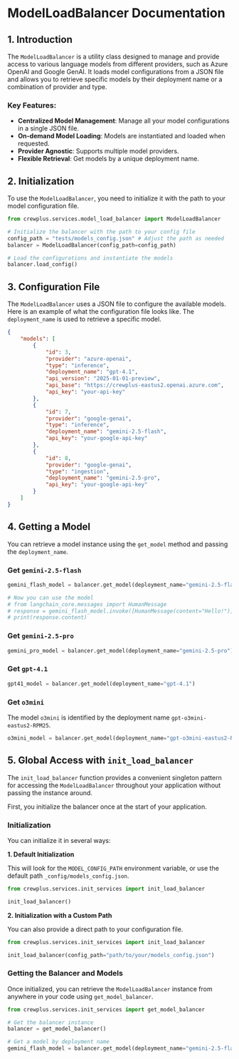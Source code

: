# ModelLoadBalancer Documentation

## 1. Introduction

The `ModelLoadBalancer` is a utility class designed to manage and provide access to various language models from different providers, such as Azure OpenAI and Google GenAI. It loads model configurations from a JSON file and allows you to retrieve specific models by their deployment name or a combination of provider and type.

### Key Features:
- **Centralized Model Management**: Manage all your model configurations in a single JSON file.
- **On-demand Model Loading**: Models are instantiated and loaded when requested.
- **Provider Agnostic**: Supports multiple model providers.
- **Flexible Retrieval**: Get models by a unique deployment name.

## 2. Initialization

To use the `ModelLoadBalancer`, you need to initialize it with the path to your model configuration file.

```python
from crewplus.services.model_load_balancer import ModelLoadBalancer

# Initialize the balancer with the path to your config file
config_path = "tests/models_config.json" # Adjust the path as needed
balancer = ModelLoadBalancer(config_path=config_path)

# Load the configurations and instantiate the models
balancer.load_config()
```

## 3. Configuration File

The `ModelLoadBalancer` uses a JSON file to configure the available models. Here is an example of what the configuration file looks like. The `deployment_name` is used to retrieve a specific model.

```json
{
    "models": [
        {
            "id": 3,
            "provider": "azure-openai",
            "type": "inference",
            "deployment_name": "gpt-4.1",
            "api_version": "2025-01-01-preview",
            "api_base": "https://crewplus-eastus2.openai.azure.com",
            "api_key": "your-api-key"
        },
        {
            "id": 7,
            "provider": "google-genai",
            "type": "inference",
            "deployment_name": "gemini-2.5-flash",
            "api_key": "your-google-api-key"
        },
        {
            "id": 8,
            "provider": "google-genai",
            "type": "ingestion",
            "deployment_name": "gemini-2.5-pro",
            "api_key": "your-google-api-key"
        }
    ]
}
```

## 4. Getting a Model

You can retrieve a model instance using the `get_model` method and passing the `deployment_name`.

### Get `gemini-2.5-flash`
```python
gemini_flash_model = balancer.get_model(deployment_name="gemini-2.5-flash")

# Now you can use the model
# from langchain_core.messages import HumanMessage
# response = gemini_flash_model.invoke([HumanMessage(content="Hello!")])
# print(response.content)
```

### Get `gemini-2.5-pro`
```python
gemini_pro_model = balancer.get_model(deployment_name="gemini-2.5-pro")
```

### Get `gpt-4.1`
```python
gpt41_model = balancer.get_model(deployment_name="gpt-4.1")
```

### Get `o3mini`
The model `o3mini` is identified by the deployment name `gpt-o3mini-eastus2-RPM25`.
```python
o3mini_model = balancer.get_model(deployment_name="gpt-o3mini-eastus2-RPM25")
```

## 5. Global Access with `init_load_balancer`

The `init_load_balancer` function provides a convenient singleton pattern for accessing the `ModelLoadBalancer` throughout your application without passing the instance around.

First, you initialize the balancer once at the start of your application.

### Initialization

You can initialize it in several ways:

**1. Default Initialization**

This will look for the `MODEL_CONFIG_PATH` environment variable, or use the default path `_config/models_config.json`.

```python
from crewplus.services.init_services import init_load_balancer

init_load_balancer()
```

**2. Initialization with a Custom Path**

You can also provide a direct path to your configuration file.

```python
from crewplus.services.init_services import init_load_balancer

init_load_balancer(config_path="path/to/your/models_config.json")
```

### Getting the Balancer and Models

Once initialized, you can retrieve the `ModelLoadBalancer` instance from anywhere in your code using `get_model_balancer`.

```python
from crewplus.services.init_services import get_model_balancer

# Get the balancer instance
balancer = get_model_balancer()

# Get a model by deployment name
gemini_flash_model = balancer.get_model(deployment_name="gemini-2.5-flash")
```
